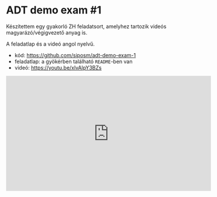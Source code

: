 # ADT demo exam #1

Készítettem egy gyakorló ZH feladatsort, amelyhez tartozik videós magyarázó/végigvezető anyag is.

A feladatlap és a videó angol nyelvű.

- kód: https://github.com/siposm/adt-demo-exam-1
- feladatlap: a gyökérben található `README`-ben van
- videó: https://youtu.be/xlvAIpY3BZs

<iframe width="560" height="315" src="https://www.youtube.com/embed/xlvAIpY3BZs" title="YouTube video player" frameborder="0" allow="accelerometer; autoplay; clipboard-write; encrypted-media; gyroscope; picture-in-picture" allowfullscreen></iframe>